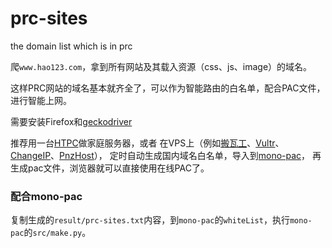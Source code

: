 # prc-sites
the domain list which is in prc

爬`www.hao123.com`，拿到所有网站及其载入资源（css、js、image）的域名。

这样PRC网站的域名基本就齐全了，可以作为智能路由的白名单，配合PAC文件，进行智能上网。

需要安装Firefox和[geckodriver](https://github.com/mozilla/geckodriver)

推荐用一台[HTPC](https://polr.liuboping.com/pOXO9)做家庭服务器，或者
在VPS上（例如[搬瓦工](https://polr.liuboping.com/9zuU9)、[Vultr](https://polr.liuboping.com/PrgTf)、
[ChangeIP](https://polr.liuboping.com/changeip)、[PnzHost](https://polr.liuboping.com/pnzhost)），
定时自动生成国内域名白名单，导入到[mono-pac](https://github.com/lbp0200/mono_pac)，
再生成pac文件，浏览器就可以直接使用在线PAC了。

### 配合mono-pac
复制生成的`result/prc-sites.txt`内容，到`mono-pac`的`whiteList`，执行`mono-pac`的`src/make.py`。